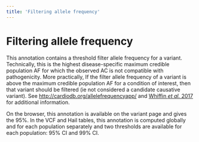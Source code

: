 ```yaml
---
title: 'Filtering allele frequency'
---
```


#  Filtering allele frequency

This annotation contains a threshold filter allele frequency for a variant. 
Technically, this is the highest disease-specific maximum credible population AF for which the observed AC is not compatible with pathogenicity. 
More practically, If the filter allele frequency of a variant is above the maximum credible population AF for a condition of interest, then that variant should be filtered (ie not considered a candidate causative variant).
See http://cardiodb.org/allelefrequencyapp/ and [Whiffin _et al._ 2017](https://www.nature.com/articles/gim201726) for additional information. 

On the browser, this annotation is available on the variant page and gives the 95%.
In the VCF and Hail tables, this annotation is computed globally and for each population separately and two thresholds are available for each population: 95% CI and 99% CI.
